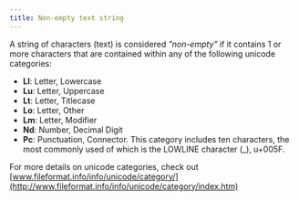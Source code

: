 ```yaml
---
title: Non-empty text string
---
```


A string of characters (text) is considered *"non-empty"* if it contains 1 or more characters that are contained within any of the following unicode categories:

- **Ll**: Letter, Lowercase
- **Lu**: Letter, Uppercase
- **Lt**: Letter, Titlecase
- **Lo**: Letter, Other
- **Lm**: Letter, Modifier
- **Nd**: Number, Decimal Digit
- **Pc**: Punctuation, Connector. This category includes ten characters, the most commonly used of which is the LOWLINE character (_), u+005F.

For more details on unicode categories, check out [www.fileformat.info/info/unicode/category/](http://www.fileformat.info/info/unicode/category/index.htm)
